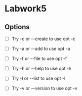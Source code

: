 # Labwork5

## Options

- [ ] Try -c or --create to use opt -c

- [ ] Try -a or --add to use opt -a

- [ ] Try -f or --file to use opt -f

- [ ] Try -h or --help to use opt -h

- [ ] Try -l or --list to use opt -l

- [ ] Try -v or --version to use opt -v

